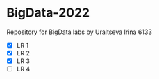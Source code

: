 # BigData-2022
Repository for BigData labs by Uraltseva Irina 6133

- [X] LR 1   
- [X] LR 2  
- [X] LR 3  
- [ ] LR 4  
